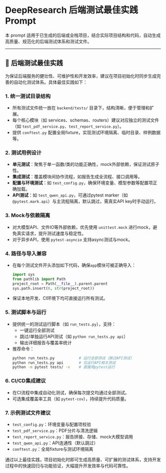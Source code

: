 # DeepResearch 后端测试最佳实践 Prompt

本 prompt 适用于已生成的后端或全栈项目，结合实际项目结构和代码，自动生成高质量、规范化的后端测试体系和测试文件。

---

## 🧪 后端测试最佳实践

为保证后端服务的健壮性、可维护性和开发效率，建议在项目初始化时同步生成完善的自动化测试体系。具体最佳实践如下：

### 1. 统一测试目录结构
- 所有测试文件统一放在 `backend/tests/` 目录下，结构清晰，便于管理和扩展。
- 每个核心模块（如 services、schemas、routers）建议对应独立的测试文件（如 `test_pdf_service.py`、`test_report_service.py`）。
- 提供 `conftest.py` 配置全局fixture，实现测试环境隔离、临时目录、样例数据等。

### 2. 测试用例设计
- **单元测试**：聚焦于单一函数/类的功能正确性，mock外部依赖，保证测试原子性。
- **集成测试**：覆盖模块间协作流程，如报告生成全流程、接口调用等。
- **配置与环境测试**：如 `test_config.py`，确保环境变量、模型参数等配置项正确加载。
- **API测试**：如 `test_qwen_api.py`，可通过pytest marker（如 `@pytest.mark.api`）与主流程隔离，默认跳过，需真实API key时手动运行。

### 3. Mock与依赖隔离
- 对大模型API、文件IO等外部依赖，优先使用 `unittest.mock` 进行mock，避免真实请求，提升测试速度与稳定性。
- 对于异步API，使用 `pytest-asyncio` 支持async测试与mock。

### 4. 路径与导入兼容
- 在每个测试文件开头添加如下代码，确保`app`模块可被正确导入：
  ```python
  import sys
  from pathlib import Path
  project_root = Path(__file__).parent.parent
  sys.path.insert(0, str(project_root))
  ```
- 保证本地开发、CI环境下均可直接运行所有测试。

### 5. 测试脚本与运行
- 提供统一的测试运行脚本（如 `run_tests.py`），支持：
  - 一键运行全部测试
  - 跳过/单独运行API测试（如 `python run_tests.py api`）
  - 输出详细报告与覆盖率统计
- 推荐命令：
  ```bash
  python run_tests.py           # 运行全部测试（跳过API测试）
  python run_tests.py api       # 仅运行API相关测试
  python -m pytest tests/ -v    # 直接用pytest运行
  ```

### 6. CI/CD集成建议
- 在CI流程中集成自动化测试，确保每次提交均通过全部测试。
- 可选集成覆盖率工具（如 `pytest-cov`），持续提升代码质量。

### 7. 示例测试文件建议
- `test_config.py`：环境变量与配置项校验
- `test_pdf_service.py`：PDF分片与清洗逻辑
- `test_report_service.py`：报告拼接、存储、mock大模型调用
- `test_qwen_api.py`：API连通性（默认跳过）
- `conftest.py`：全局fixture与测试环境隔离

通过以上最佳实践，项目初始化时即可生成高质量、可扩展的测试体系，支持开发过程中的快速回归与功能验证，大幅提升开发效率与代码可靠性。 